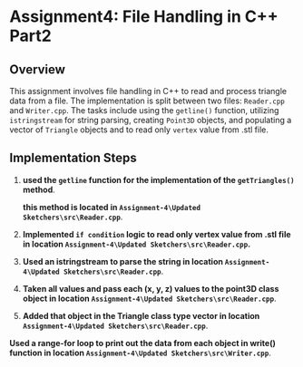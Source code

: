 # Assignment4: File Handling in C++ Part2

## Overview

This assignment involves file handling in C++ to read and process triangle data from a file. 
 The implementation is split between two files: `Reader.cpp` and `Writer.cpp`. 
 The tasks include using the `getline()` function, utilizing `istringstream` for string parsing, creating `Point3D` objects, and populating a vector of `Triangle` objects and to read only `vertex` value from .stl file.

## Implementation Steps

1.  **used the `getline` function for the implementation of the `getTriangles()` method**.

    **this method is located in `Assignment-4\Updated Sketchers\src\Reader.cpp`**.

2. **Implemented `if condition` logic to read only vertex value from .stl file in location `Assignment-4\Updated Sketchers\src\Reader.cpp`.**

3. **Used an istringstream to parse the string in location `Assignment-4\Updated Sketchers\src\Reader.cpp`**.

4. **Taken all values and pass each (x, y, z) values to the point3D class object in location `Assignment-4\Updated Sketchers\src\Reader.cpp`**.

5. **Added that object in the Triangle class type vector in location `Assignment-4\Updated Sketchers\src\Reader.cpp`**.

**Used a range-for loop to print out the data from each object in write() function in location `Assignment-4\Updated Sketchers\src\Writer.cpp`**.


